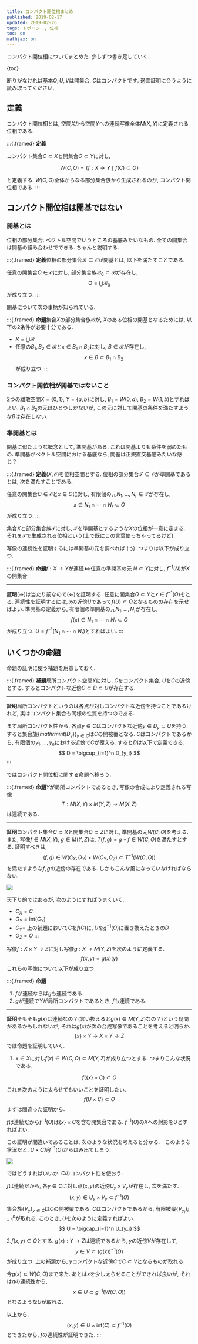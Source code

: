 ```yaml
---
title: コンパクト開位相まとめ
published: 2019-02-17
updated: 2019-02-26
tags: トポロジー, 位相
toc: on
mathjax: on
---
```


コンパクト開位相についてまとめた. 少しずつ書き足していく.

<!--more-->

{toc}

断りがなければ基本$O, U, V$は開集合, $C$はコンパクトです. 適宜証明に合うように読み取ってください.

## 定義
コンパクト開位相とは, 空間$X$から空間$Y$への連続写像全体$M(X, Y)$に定義される位相である. 

:::{.framed}
**定義**

コンパクト集合$C\subset X$と開集合$O\subset Y$に対し, 

$$ W(C, O) = \{f : X\to Y \mid f(C)\subset O\}$$

と定義する. $W(C, O)$全体からなる部分集合族から生成されるのが, コンパクト開位相である.
:::

## コンパクト開位相は開基ではない

### 開基とは
位相の部分集合. ベクトル空間でいうところの基底みたいなもの. 全ての開集合は開基の組み合わせでできる. ちゃんと説明する.

:::{.framed}
**定義**位相の部分集合$\mathcal{B}\subset \mathcal{O}$が開基とは, 以下を満たすことである.

任意の開集合$O\in \mathcal{O}$に対し, 部分集合族$\mathcal{B}_0\subset \mathcal{B}$が存在し,
$$O = \bigcup\mathcal{B}_0$$
が成り立つ.
:::

開基について次の事柄が知られている.

:::{.framed}
**命題**集合$X$の部分集合族$\mathcal{B}$が, $X$のある位相の開基となるためには, 以下の2条件が必要十分である.

- $X = \bigcup \mathcal{B}$
- 任意の$B_1, B_2\in \mathcal{B}$と$x \in B_1\cap B_2$に対し, $B\in \mathcal{B}$が存在し,
$$x \in B \subset B_1\cap B_2$$
が成り立つ.
:::

### コンパクト開位相が開基ではないこと

2つの離散空間$X = \{0, 1\},\ Y = \{a, b\}$に対し, $B_1 = W(0,a),\ B_2 = W(1, b)$とすればよい. $B_1\cap B_2$の元はひとつしかないが, この元に対して開基の条件を満たすような$B$は存在しない.

### 準開基とは
開基に似たような概念として, 準開基がある. これは開基よりも条件を弱めたもの. 準開基がベクトル空間における基底なら, 開基は正規直交基底みたいな感じ？

:::{.framed}
**定義**$(X, \mathcal{O})$を位相空間とする. 位相の部分集合$\mathcal{T}\subset \mathcal{O}$が準開基であるとは, 次を満たすことである.

任意の開集合$O\in \mathcal{O}$と$x\in O$に対し, 有限個の元$N_1,\ldots ,N_r\in \mathcal{T}$が存在し,
$$ x \in N_1\cap\cdots\cap N_r \subset O$$
が成り立つ.
:::

集合$X$と部分集合族$\mathcal{T}$に対し, $\mathcal{T}$を準開基とするような$X$の位相が一意に定まる. それを$\mathcal{T}$で生成される位相という(上で既にこの言葉使っちゃってるけど).

写像の連続性を証明するには準開基の元を調べれば十分. つまりは以下が成り立つ.

:::{.framed}
**命題**$f: X\to Y$が連続$\iff$任意の準開基の元 $N\subset Y$に対し, $f^{-1}(N)$が$X$の開集合

---

**証明**$(\Rightarrow)$は当たり前なので$(\Leftarrow)$を証明する. 任意に開集合$O\subset Y$と$x\in f^{-1}(O)$をとる. 連続性を証明するには, $x$の近傍$U$であって$f(U)\subset O$となるものの存在を示せばよい. 準開基の定義から, 有限個の準開基の元$N_1,\ldots , N_r$が存在し, 
$$ f(x)\in N_1\cap\cdots\cap N_r \subset O$$
が成り立つ. $U =f^{-1}(N_1\cap\cdots\cap N_r)$とすればよい.
:::

## いくつかの命題

命題の証明に使う補題を用意しておく.

:::{.framed}
**補題**局所コンパクト空間$Y$に対し, $C$をコンパクト集合, $U$を$C$の近傍とする. するとコンパクトな近傍$C\subset D\subset U$が存在する.

---

**証明**局所コンパクトというのは各点が対しコンパクトな近傍を持つことであるけれど, 実はコンパクト集合も同様の性質を持つのである.

まず局所コンパクト性から, 各点$y\in C$はコンパクトな近傍$y\in D_y\subset U$を持つ. すると集合族$\{mathrm{int}(D_y)\}_{y\in C}$は$C$の開被覆となる. $C$はコンパクトであるから, 有限個の$y_1,\ldots ,y_n$における近傍で$C$が覆える. すると$D$は以下で定義できる.
$$ D = \bigcup_{i=1}^n D_{y_i} $$
:::

ではコンパクト開位相に関する命題へ移ろう.

:::{.framed}
**命題**$Y$が局所コンパクトであるとき, 写像の合成により定義される写像
$$ T: M(X, Y) \times M(Y, Z) \to M(X, Z)$$
は連続である.

---

**証明**コンパクト集合$C\subset X$と開集合$O\subset Z$に対し, 準開基の元$W(C, O)$を考える. また, 写像$f\in M(X, Y),\ g\in M(Y, Z)$は, $T(f,g) = g\circ f \in W(C, O)$を満たすとする. 証明すべきは, 
$$(f, g)\in W(C_X, O_Y)\times W(C_Y, O_Z)\subset T^{-1}(W(C, O))$$
を満たすような$f, g$の近傍の存在である. しかもこんな風になっていなければならない.

![](/images/compact_open.jpg)

天下り的ではあるが, 次のようにすればうまくいく.

- $C_X = C$
- $O_Y = \mathrm{int}(C_Y)$
- $C_Y =$ 上の補題において$C$を$f(C)$に, $U$を$g^{-1}(O)$に置き換えたときの$D$
- $O_Z = O$
:::

写像$f: X\times Y \to Z$に対し写像$g:X\to M(Y,Z)$を次のように定義する.
$$ f(x,y) = g(x)(y) $$
これらの写像について以下が成り立つ.

:::{.framed}
**命題**

1. $f$が連続ならば$g$も連続である.
1. $g$が連続で$Y$が局所コンパクトであるとき, $f$も連続である.

---
**証明**そもそも$g(x)$は連続なの？(言い換えると$g(x)\in M(Y,Z)$なの？)という疑問があるかもしれないが, それは$g(x)$が次の合成写像であることを考えると明らか.
$$ \{x\} \times Y \to X\times Y \to Z$$
では命題を証明していく.

1. $x\in X$に対し$f(x)\in W(C, O)\subset M(Y,Z)$が成り立つとする. つまりこんな状況である.

$$ f(\{x\}\times C) \subset O$$

これを次のように太らせてもいいことを証明したい.
$$ f(U\times C) \subset O$$
まずは間違った証明から.

$f$は連続だから$f^{-1}(O)$は$\{x\}\times C$を含む開集合である. $f^{-1}(O)$の$X$への射影を$U$とすればよい.

この証明が間違いであることは, 次のような状況を考えると分かる.　このような状況だと, $U\times C$が$f^{-1}(O)$からはみ出てしまう.

![](/images/cpt_open_false.jpg)

ではどうすればいいか. $C$のコンパクト性を使おう.

$f$は連続だから, 各$y\in C$に対し点$(x,y)$の近傍$U_y\times V_y$が存在し, 次を満たす.
$$ (x,y)\in U_y\times V_y \subset f^{-1}(O) $$
集合族$\{V_y\}_{y\in C}$は$C$の開被覆である. $C$はコンパクトであるから, 有限被覆$\{V_{y_i}\}_{i=1}^n$が取れる. このとき, $U$を次のように定義すればよい.
$$ U = \bigcap_{i=1}^n U_{y_i} $$

2.$f(x,y)\in O$とする. $g(x) : Y\to Z$は連続であるから, $y$の近傍$V$が存在して, 
$$ y \in V \subset (g(x))^{-1}(O) $$
が成り立つ. 上の補題から, $y$コンパクトな近傍$C$で$C\subset V$となるものが取れる.

今$g(x)\subset W(C, O)$まで来た. あとは$x$を少し太らせることができれば良いが, それは$g$の連続性から,
$$ x\in U \subset g^{-1}(W(C, O)) $$
となるような$U$が取れる.

以上から, 
$$ (x,y)\in U\times \mathrm{int}(C)\subset f^{-1}(O) $$
とできたから, $f$の連続性が証明できた.
:::
